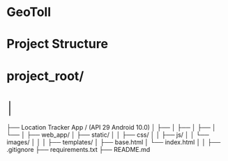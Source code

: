 # GeoToll

# Project Structure
# project_root/
# │
├── Location Tracker App / (API 29 Android 10.0)
│   ├──
│   ├──
│   ├──
│   └──
│
├── web_app/
│   ├── static/
│   │   ├── css/
│   │   ├── js/
│   │   └── images/
│   │
│   ├── templates/
│       ├── base.html
│       └── index.html
│ 
│
├── .gitignore
├── requirements.txt
├── README.md
